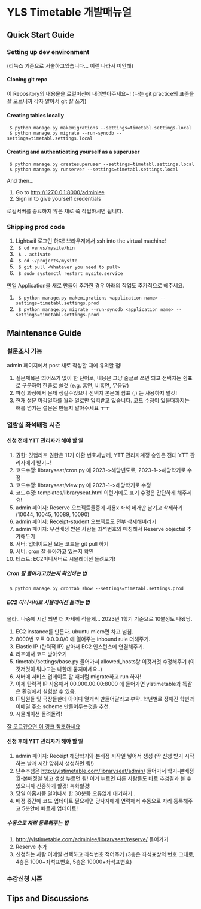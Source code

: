 # YLS Timetable 개발매뉴얼

## Quick Start Guide

### Setting up dev environment

(리눅스 기준으로 서술하고있습니다... 이런 나라서 미안해)

#### Cloning git repo
이 Repository의 내용물을 로컬머신에 내려받아주세요~! (나는 git practice의 표준을 잘 모르니까 각자 알아서 git 잘 쓰기)

#### Creating tables locally
```
 $ python manage.py makemigrations --settings=timetabl.settings.local
 $ python manage.py migrate --run-syncdb --settings=timetabl.settings.local
```

#### Creating and authenticating yourself as a superuser
```
 $ python manage.py createsuperuser --settings=timetabl.settings.local
 $ python manage.py runserver --settings=timetabl.settings.local
```

And then...

1. Go to http://127.0.0.1:8000/adminlee 
1. Sign in to give yourself credentials

로컬서버를 종료하지 않은 채로 쭉 작업하시면 됩니다. 

### Shipping prod code
1. Lightsail 로그인 하자! 브라우저에서 ssh into the virtual machine!
1. ``` $ cd venvs/mysite/bin```
1. ``` $ . activate```
1. ``` $ cd ~/projects/mysite```
1. ``` $ git pull <Whatever you need to pull>```
1. ``` $ sudo systemctl restart mysite.service```

만일 Application을 새로 만들어 추가한 경우 아래의 작업도 추가적으로 해주세요. 
1. ``` $ python manage.py makemigrations <application name> --settings=timetabl.settings.prod```
1. ``` $ python manage.py migrate --run-syncdb <application name> --settings=timetabl.settings.prod```

## Maintenance Guide  

### 설문조사 기능

admin 페이지에서 post 새로 작성할 때에 유의할 점! 
1. 질문제목은 띄어쓰기 없이 한 단어로, 내용은 그냥 줄글로 쓰면 되고 선택지는 쉼표로 구분하여 한줄로 쓸것 (e.g. 흡연, 비흡연, 무응답)
1. 파싱 과정에서 문제 생길수있으니 선택지 본문에 쉼표 (,) 는 사용하지 말것! 
1. 현재 설문 마감일자를 월과 일로만 입력받고 있습니다. 코드 수정이 있을때까지는 해를 넘기는 설문은 만들지 말아주세요 ㅜㅜ

### 열람실 좌석배정 시즌
#### 신청 전에 YTT 관리자가 해야 할 일 
1. 권한: 깃헙리포 권한은 11기 이환 변호사님께, YTT 관리자계정 승인은 전대 YTT 관리자에게 받기~!
1. 코드수정: libraryseat/cron.py 에 2023->해당년도로, 2023-1->해당학기로 수정
1. 코드수정: libraryseat/view.py 에 2023-1->해당학기로 수정
1. 코드수정: templates/libraryseat.html 이런거에도 표기 수정은 간단하게 해주세요!
1. admin 페이지: Reserve 오브젝트들중에 사용x 좌석 네개만 남기고 삭제하기 (10044, 10045, 10089, 10090)
1. admin 페이지: Receipt-student 오브젝트도 전부 삭제해버리기
1. admin 페이지: 우선배정 받은 사람들 좌석번호와 매칭해서 Reserve object로 추가해두기
1. 서버: 업데이트된 모든 코드들 git pull 하기 
1. 서버: cron 잘 돌아가고 있는지 확인 
1. 테스트: EC2미니서버로 시뮬레이션 돌려보기!

##### Cron 잘 돌아가고있는지 확인하는 법 
```
 $ python manage.py crontab show --settings=timetabl.settings.prod
```

##### EC2 미니서버로 시뮬레이션 돌리는 법
몰라.. 나중에 시간 되면 더 자세히 적을게... 2023년 1학기 기준으로 10불정도 나왔당.
1. EC2 instance를 만든다. ubuntu micro면 차고 넘침. 
1. 8000번 포트 0.0.0.0/0 에 열어주는 inbound rule 더해주기. 
1. Elastic IP (탄력적 IP) 받아서 EC2 인스턴스에 연결해주기. 
1. 리포에서 코드 받아오기
1. timetabl/settings/base.py 들어가서 allowed_hosts랑 이것저것 수정해주기 (이것저것이 뭐냐고는 나한테 묻지마세요..)
1. 서버에 서비스 업데이트 할 때처럼 migrate하고 run 하자!
1. 이제 탄력적 IP 사용해서 00.000.00.00:8000 에 들어가면 ylstimetable과 똑같은 환경에서 실험할 수 있음. 
1. IT팀원들 및 국장들한테 아이디 열개씩 만들어달라고 부탁. 학년별로 정해진 학번과 이메일 주소 scheme 만들어두는것을 추천. 
1. 시뮬레이션 돌려돌려! 

[잘 모르겠으면 이 링크 참조하세요](https://velog.io/@dojun527/AWS-EC2-Django-%ED%94%84%EB%A1%9C%EC%A0%9D%ED%8A%B8-%EB%B0%B0%ED%8F%AC%ED%95%98%EA%B8%B0)

#### 신청 후에 YTT 관리자가 해야 할 일 
1. admin 페이지: Receipt 해당학기와 본배정 시작일 넣어서 생성 (딱 신청 받기 시작하는 날과 시간 맞춰서 생성하면 됨!)
1. 난수추첨은 http://ylstimetable.com/libraryseat/admin/ 들어가서 학기-본배정월-본배정일 넣고 생성 누르면 됨! 이거 누르면 다른 사람들도 바로 추첨결과 볼 수 있으니까 신중하게 할것! 녹화할것!
1. 당일 아홉시쯤 일어나서 한 30분쯤 오류없게 대기하기.. 
1. 배정 중간에 코드 업데이트 필요하면 당사자에게 연락해서 수동으로 자리 등록해주고 5분안에 빠르게 업데이트!

##### 수동으로 자리 등록해주는 법
1. http://ylstimetable.com/adminlee/libraryseat/reserve/ 들어가기
1. Reserve 추가
1. 신청하는 사람 이메일 선택하고 좌석번호 적어주기 (3층은 좌석표상의 번호 그대로, 4층은 1000+좌석표번호, 5층은 10000+좌석표번호)

### 수강신청 시즌

## Tips and Discussions
